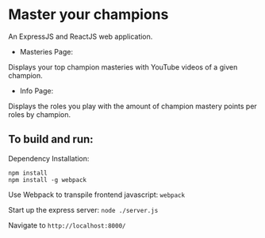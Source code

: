 # Master your champions
An ExpressJS and ReactJS web application.

- Masteries Page:

Displays your top champion masteries with YouTube videos of a given champion.

- Info Page:

Displays the roles you play with the amount of champion mastery points per roles
by champion.


## To build and run:

Dependency Installation:
```
npm install
npm install -g webpack
```

Use Webpack to transpile frontend javascript:
`webpack`

Start up the express server:
`node ./server.js`

Navigate to `http://localhost:8000/`
